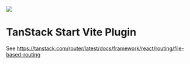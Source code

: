 <img src="https://static.scarf.sh/a.png?x-pxid=d988eb79-b0fc-4a2b-8514-6a1ab932d188" />

# TanStack Start Vite Plugin

See https://tanstack.com/router/latest/docs/framework/react/routing/file-based-routing
